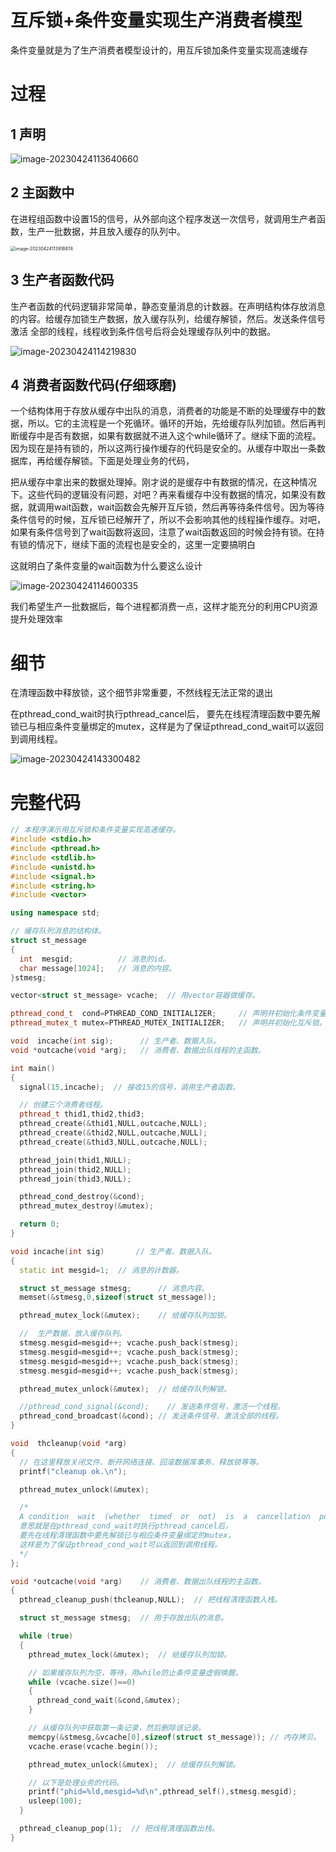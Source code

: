 互斥锁+条件变量实现生产消费者模型
===

条件变量就是为了生产消费者模型设计的，用互斥锁加条件变量实现高速缓存

过程
===

1 声明
---

![image-20230424113640660](images/image-20230424113640660.png)

2 主函数中
---

在进程组函数中设置15的信号，从外部向这个程序发送一次信号，就调用生产者函数，生产一批数据，并且放入缓存的队列中。

<img src="images/image-20230424113918874.png" alt="image-20230424113918874" style="zoom:50%;" />



3 生产者函数代码
---

生产者函数的代码逻辑非常简单，静态变量消息的计数器。在声明结构体存放消息的内容。给缓存加锁生产数据，放入缓存队列，给缓存解锁，然后。发送条件信号激活 全部的线程，线程收到条件信号后将会处理缓存队列中的数据。

![image-20230424114219830](images/image-20230424114219830.png)

4 消费者函数代码(仔细琢磨)
---

一个结构体用于存放从缓存中出队的消息，消费者的功能是不断的处理缓存中的数据，所以。它的主流程是一个死循环。循环的开始，先给缓存队列加锁。然后再判断缓存中是否有数据，如果有数据就不进入这个while循环了。继续下面的流程。因为现在是持有锁的，所以这两行操作缓存的代码是安全的。从缓存中取出一条数据库，再给缓存解锁。下面是处理业务的代码，

把从缓存中拿出来的数据处理掉。刚才说的是缓存中有数据的情况，在这种情况下。这些代码的逻辑没有问题，对吧？再来看缓存中没有数据的情况，如果没有数据，就调用wait函数，wait函数会先解开互斥锁，然后再等待条件信号。因为等待条件信号的时候，互斥锁已经解开了，所以不会影响其他的线程操作缓存。对吧，如果有条件信号到了wait函数将返回，注意了wait函数返回的时候会持有锁。在持有锁的情况下，继续下面的流程也是安全的，这里一定要搞明白

这就明白了条件变量的wait函数为什么要这么设计

![image-20230424114600335](images/image-20230424114600335.png)

我们希望生产一批数据后，每个进程都消费一点，这样才能充分的利用CPU资源提升处理效率

细节
===

在清理函数中释放锁，这个细节非常重要，不然线程无法正常的退出

在pthread_cond_wait时执行pthread_cancel后，  要先在线程清理函数中要先解锁已与相应条件变量绑定的mutex，这样是为了保证pthread_cond_wait可以返回到调用线程。

![image-20230424143300482](images/image-20230424143300482.png)





完整代码
===

```c++
// 本程序演示用互斥锁和条件变量实现高速缓存。
#include <stdio.h>
#include <pthread.h>
#include <stdlib.h>
#include <unistd.h>
#include <signal.h>
#include <string.h>
#include <vector>

using namespace std;

// 缓存队列消息的结构体。
struct st_message
{
  int  mesgid;          // 消息的id。
  char message[1024];   // 消息的内容。
}stmesg;

vector<struct st_message> vcache;  // 用vector容器做缓存。

pthread_cond_t  cond=PTHREAD_COND_INITIALIZER;     // 声明并初始化条件变量。
pthread_mutex_t mutex=PTHREAD_MUTEX_INITIALIZER;   // 声明并初始化互斥锁。

void  incache(int sig);      // 生产者、数据入队。
void *outcache(void *arg);   // 消费者、数据出队线程的主函数。

int main()
{
  signal(15,incache);  // 接收15的信号，调用生产者函数。

  // 创建三个消费者线程。
  pthread_t thid1,thid2,thid3;
  pthread_create(&thid1,NULL,outcache,NULL);
  pthread_create(&thid2,NULL,outcache,NULL);
  pthread_create(&thid3,NULL,outcache,NULL);

  pthread_join(thid1,NULL);
  pthread_join(thid2,NULL);
  pthread_join(thid3,NULL);

  pthread_cond_destroy(&cond);
  pthread_mutex_destroy(&mutex);

  return 0;
}

void incache(int sig)       // 生产者、数据入队。
{
  static int mesgid=1;  // 消息的计数器。

  struct st_message stmesg;      // 消息内容。
  memset(&stmesg,0,sizeof(struct st_message));

  pthread_mutex_lock(&mutex);    // 给缓存队列加锁。

  //  生产数据，放入缓存队列。
  stmesg.mesgid=mesgid++; vcache.push_back(stmesg);  
  stmesg.mesgid=mesgid++; vcache.push_back(stmesg);  
  stmesg.mesgid=mesgid++; vcache.push_back(stmesg);  
  stmesg.mesgid=mesgid++; vcache.push_back(stmesg);  

  pthread_mutex_unlock(&mutex);  // 给缓存队列解锁。

  //pthread_cond_signal(&cond);    // 发送条件信号，激活一个线程。
  pthread_cond_broadcast(&cond); // 发送条件信号，激活全部的线程。
}

void  thcleanup(void *arg)
{
  // 在这里释放关闭文件、断开网络连接、回滚数据库事务、释放锁等等。
  printf("cleanup ok.\n");

  pthread_mutex_unlock(&mutex);

  /*
  A condition  wait  (whether  timed  or  not)  is  a  cancellation  point. When the cancelability type of a thread is set to PTHREAD_CAN_CEL_DEFERRED, a side-effect of acting upon a cancellation request while in a condition wait is that the mutex is (in effect)  re-acquired before  calling the first cancellation cleanup handler. The effect is as if the thread were unblocked, allowed to execute up to the point of returning from the call to pthread_cond_timedwait() or pthread_cond_wait(), but at that point notices  the  cancellation  request  and instead  of  returning to the caller of pthread_cond_timedwait() or pthread_cond_wait(), starts the thread cancellation activities, which includes calling cancellation cleanup handlers.
  意思就是在pthread_cond_wait时执行pthread_cancel后，
  要先在线程清理函数中要先解锁已与相应条件变量绑定的mutex，
  这样是为了保证pthread_cond_wait可以返回到调用线程。
  */
};

void *outcache(void *arg)    // 消费者、数据出队线程的主函数。
{
  pthread_cleanup_push(thcleanup,NULL);  // 把线程清理函数入栈。

  struct st_message stmesg;  // 用于存放出队的消息。

  while (true)
  {
    pthread_mutex_lock(&mutex);  // 给缓存队列加锁。

    // 如果缓存队列为空，等待，用while防止条件变量虚假唤醒。
    while (vcache.size()==0)
    {
      pthread_cond_wait(&cond,&mutex);
    }

    // 从缓存队列中获取第一条记录，然后删除该记录。
    memcpy(&stmesg,&vcache[0],sizeof(struct st_message)); // 内存拷贝。
    vcache.erase(vcache.begin());

    pthread_mutex_unlock(&mutex);  // 给缓存队列解锁。

    // 以下是处理业务的代码。
    printf("phid=%ld,mesgid=%d\n",pthread_self(),stmesg.mesgid);
    usleep(100);
  }

  pthread_cleanup_pop(1);  // 把线程清理函数出栈。
}
```

